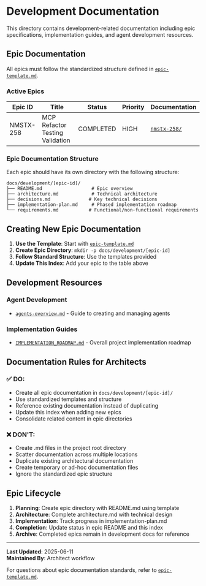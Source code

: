 # Development Documentation

This directory contains development-related documentation including epic specifications, implementation guides, and agent development resources.

## Epic Documentation

All epics must follow the standardized structure defined in [`epic-template.md`](./epic-template.md).

### Active Epics

| Epic ID | Title | Status | Priority | Documentation |
|---------|-------|---------|----------|---------------|
| NMSTX-258 | MCP Refactor Testing Validation | COMPLETED | HIGH | [`nmstx-258/`](./nmstx-258/) |

### Epic Documentation Structure

Each epic should have its own directory with the following structure:

```
docs/development/[epic-id]/
├── README.md                  # Epic overview
├── architecture.md            # Technical architecture 
├── decisions.md              # Key technical decisions
├── implementation-plan.md     # Phased implementation roadmap
└── requirements.md           # Functional/non-functional requirements
```

## Creating New Epic Documentation

1. **Use the Template**: Start with [`epic-template.md`](./epic-template.md)
2. **Create Epic Directory**: `mkdir -p docs/development/[epic-id]`
3. **Follow Standard Structure**: Use the templates provided
4. **Update This Index**: Add your epic to the table above

## Development Resources

### Agent Development
- [`agents-overview.md`](./agents-overview.md) - Guide to creating and managing agents

### Implementation Guides
- [`IMPLEMENTATION_ROADMAP.md`](./IMPLEMENTATION_ROADMAP.md) - Overall project implementation roadmap

## Documentation Rules for Architects

### ✅ DO:
- Create all epic documentation in `docs/development/[epic-id]/`
- Use standardized templates and structure
- Reference existing documentation instead of duplicating
- Update this index when adding new epics
- Consolidate related content in epic directories

### ❌ DON'T:
- Create .md files in the project root directory
- Scatter documentation across multiple locations
- Duplicate existing architectural documentation
- Create temporary or ad-hoc documentation files
- Ignore the standardized epic structure

## Epic Lifecycle

1. **Planning**: Create epic directory with README.md using template
2. **Architecture**: Complete architecture.md with technical design
3. **Implementation**: Track progress in implementation-plan.md
4. **Completion**: Update status in epic README and this index
5. **Archive**: Completed epics remain in development docs for reference

---

**Last Updated**: 2025-06-11  
**Maintained By**: Architect workflow

For questions about epic documentation standards, refer to [`epic-template.md`](./epic-template.md).